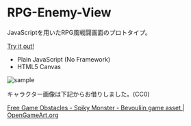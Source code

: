 # RPG-Enemy-View

JavaScriptを用いたRPG風戦闘画面のプロトタイプ。

[Try it out!](https://kznrluk.github.io/rpg-enemy-view/index.html)

* Plain JavaScript (No Framework)
* HTML5 Canvas

![sample](https://github.com/kznrluk/rpg-enemy-view/blob/document/output.gif)


キャラクター画像は下記からお借りしました。(CC0)

[Free Game Obstacles - Spiky Monster - Bevouliin game asset | OpenGameArt.org](https://opengameart.org/content/free-game-obstacles-spiky-monster-bevouliin-game-asset)

